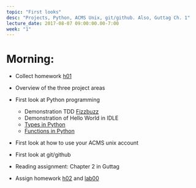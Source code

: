 ```yaml
---
topic: "First looks"
desc: "Projects, Python, ACMS Unix, git/github. Also, Guttag Ch. 1"
lecture_date: 2017-08-07 09:00:00.00-7:00
week: "1"
---
```



# Morning:

* Collect homework [h01](/hwk/h01/)
* Overview of the three project areas
* First look at Python programming
    * Demonstration TDD [Fizzbuzz](/topics/problems_fizzbuzz/)
    * Demonstration of Hello World in IDLE
    * [Types in Python](/topics/python_types/)
    * [Functions in Python](/topics/python_functions/)

* First look at how to use your ACMS unix account
* First look at git/github
* Reading assignment: Chapter 2 in Guttag
* Assign homework [h02](/hwk/h02/) and [lab00](/lab/lab00/)
